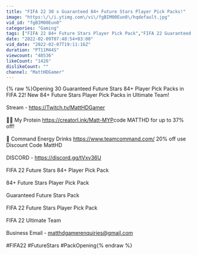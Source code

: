 ```yaml
---
title: "FIFA 22 30 x Guaranteed 84+ Future Stars Player Pick Packs!"
image: "https:\/\/i.ytimg.com\/vi\/fgBIM00Eun0\/hqdefault.jpg"
vid_id: "fgBIM00Eun0"
categories: "Gaming"
tags: ["FIFA 22 84+ Future Stars Player Pick Pack","FIFA 22 Guaranteed Future Stars Pack","Future Stars Player Pick Pack"]
date: "2022-02-09T07:48:54+03:00"
vid_date: "2022-02-07T19:11:16Z"
duration: "PT11M44S"
viewcount: "48536"
likeCount: "1426"
dislikeCount: ""
channel: "MattHDGamer"
---
```

{% raw %}Opening 30 Guaranteed Future Stars 84+ Player Pick Packs in FIFA 22! New 84+ Future Stars Player Pick Packs in Ultimate Team!<br /><br />Stream - <a rel="nofollow" target="blank" href="https://Twitch.tv/MattHDGamer">https://Twitch.tv/MattHDGamer</a> <br /><br />🏋️‍♂️ My Protein <a rel="nofollow" target="blank" href="https://creatorl.ink/Matt-MYP​​">https://creatorl.ink/Matt-MYP​​</a>  code MATTHD for up to 37% off!<br /><br />🥤 Command Energy Drinks <a rel="nofollow" target="blank" href="https://www.teamcommand.com/">https://www.teamcommand.com/</a> 20% off use Discount Code MattHD<br /><br />DISCORD -  <a rel="nofollow" target="blank" href="https://discord.gg/tVxv36U">https://discord.gg/tVxv36U</a><br /><br />FIFA 22 Future Stars 84+ Player Pick Pack<br /><br />84+ Future Stars Player Pick Pack<br /><br />Guaranteed Future Stars Pack<br /><br />FIFA 22 Future Stars Player Pick Pack<br /><br />FIFA 22 Ultimate Team<br /><br />Business Email - matthdgamerenquiries@gmail.com<br /><br />#FIFA22 #FutureStars #PackOpening{% endraw %}
